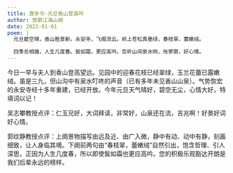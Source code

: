 ```yaml
---
title: 唐多令·元旦香山登高吟
author: 放歌江海山阙
date: 2022-01-01
poem: |
  元旦碧空晴，香山胜景新。永安寺，飞阁流云。岭上苍松真墨绿，春枝翠，蕾嫩绒。

  四季总相循，人生几度春。鬓如霜，更应高吟。忽听山间泉水响，怅寥廓，好心情。
---
```


今日一早与夫人到香山登高望远。见园中的迎春花枝已经翠绿，玉兰花蕾已露嫩绒。虽是三九，但山沟中有泉水叮咚的声音（已有多年未见香山山泉）。气势恢宏的永安寺经十多年重建，已经开放。今年元旦天气晴好，碧空无尘，心情大好，特填词以记！

吴志攀教授点评：仁玉兄好，大词拜读，非常好，山泉还在流，吉兆啊！好景好词好心情。

郭纹静教授点评：上阕景物描写由远及近、由广入微，静中有动、动中有静，刻画细致，让人身临其境。下阕前两句由“春枝翠，蕾嫩绒”自然引出，饱含哲理、引人深思，正因为人生几度春，所以即使鬓如霜也更应高吟。您的积极乐观豁达开朗是我们后辈永远的榜样。
